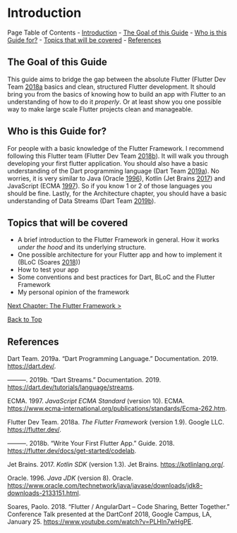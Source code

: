 # Introduction

Page Table of Contents - [Introduction](#introduction) - [The Goal of
this Guide](#the-goal-of-this-guide) - [Who is this Guide
for?](#who-is-this-guide-for) - [Topics that will be
covered](#topics-that-will-be-covered) - [References](#references)

## The Goal of this Guide

This guide aims to bridge the gap between the absolute Flutter (Flutter
Dev Team
<a href="#ref-flutterdevteamFlutterFramework2018">2018a</a>
basics and clean, structured Flutter development. It should bring you
from the basics of knowing how to build an app with Flutter to an
understanding of how to do it *properly*. Or at least show you one
possible way to make large scale Flutter projects clean and manageable.

## Who is this Guide for?

For people with a basic knowledge of the Flutter Framework. I recommend
following this Flutter team (Flutter Dev Team
[2018](#ref-flutterdevteamWriteYourFirst2018)[b](#ref-flutterdevteamWriteYourFirst2018)).
It will walk you through developing your first flutter application. You
should also have a basic understanding of the Dart programming language
(Dart Team
[2019](#ref-dartteamDartProgrammingLanguage2019)[a](#ref-dartteamDartProgrammingLanguage2019)).
No worries, it is very similar to Java (Oracle
[1996](#ref-oracleJavaJDK1996)), Kotlin (Jet Brains
[2017](#ref-jetbrainsKotlinSDK2017)) and JavaScript (ECMA
[1997](#ref-ecmaJavaScriptECMAStandard1997)). So if you know 1 or 2 of
those languages you should be fine. Lastly, for the Architecture
chapter, you should have a basic understanding of Data Streams (Dart
Team
[2019](#ref-dartteamDartStreams2019)[b](#ref-dartteamDartStreams2019)).

## Topics that will be covered

  - A brief introduction to the Flutter Framework in general. How it
    works *under the hood* and its underlying structure.
  - One possible architecture for your Flutter app and how to implement
    it (BLoC (Soares [2018](#ref-soaresFlutterAngularDartCode2018)))
  - How to test your app
  - Some conventions and best practices for Dart, BLoC and the Flutter
    Framework
  - My personal opinion of the framework

<p align="right">

<a href="https://github.com/Fasust/flutter-guide/wiki/100-The-Flutter-Framework">Next
Chapter: The Flutter Framework \></a>

</p>

<p align="center">

<a href="#">Back to Top</a>

</p>

## References

<div id="refs" class="references">

<div name="ref-dartteamDartProgrammingLanguage2019">

Dart Team. 2019a. “Dart Programming Language.” Documentation. 2019.
<https://dart.dev/>.

</div>

<div name="ref-dartteamDartStreams2019">

———. 2019b. “Dart Streams.” Documentation. 2019.
<https://dart.dev/tutorials/language/streams>.

</div>

<div name="ref-ecmaJavaScriptECMAStandard1997">

ECMA. 1997. *JavaScript ECMA Standard* (version 10). ECMA.
<https://www.ecma-international.org/publications/standards/Ecma-262.htm>.

</div>

<div name="ref-flutterdevteamFlutterFramework2018">

Flutter Dev Team. 2018a. *The Flutter Framework* (version 1.9). Google
LLC. <https://flutter.dev/>.

</div>

<div name="ref-flutterdevteamWriteYourFirst2018">

———. 2018b. “Write Your First Flutter App.” Guide. 2018.
<https://flutter.dev/docs/get-started/codelab>.

</div>

<div name="ref-jetbrainsKotlinSDK2017">

Jet Brains. 2017. *Kotlin SDK* (version 1.3). Jet Brains.
<https://kotlinlang.org/>.

</div>

<div name="ref-oracleJavaJDK1996">

Oracle. 1996. *Java JDK* (version 8). Oracle.
<https://www.oracle.com/technetwork/java/javase/downloads/jdk8-downloads-2133151.html>.

</div>

<div name="ref-soaresFlutterAngularDartCode2018">

Soares, Paolo. 2018. “Flutter / AngularDart – Code Sharing, Better
Together.” Conference Talk presented at the DartConf 2018, Google
Campus, LA, January 25. <https://www.youtube.com/watch?v=PLHln7wHgPE>.

</div>

</div>

